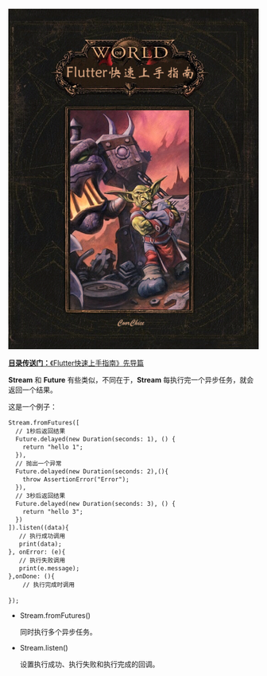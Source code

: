 [![](https://raw.githubusercontent.com/chenBingX/img/master/Flutter/Flutter快速上手指南封面2.JPG)](https://juejin.im/post/5c8f8e62e51d456a0f23d0fe)

[**目录传送门：**《Flutter快速上手指南》先导篇](https://juejin.im/post/5c8f8e62e51d456a0f23d0fe)

**Stream** 和 **Future** 有些类似，不同在于，**Stream** 每执行完一个异步任务，就会返回一个结果。

这是一个例子：

```
Stream.fromFutures([
  // 1秒后返回结果
  Future.delayed(new Duration(seconds: 1), () {
    return "hello 1";
  }),
  // 抛出一个异常
  Future.delayed(new Duration(seconds: 2),(){
    throw AssertionError("Error");
  }),
  // 3秒后返回结果
  Future.delayed(new Duration(seconds: 3), () {
    return "hello 3";
  })
]).listen((data){
   // 执行成功调用
   print(data);
}, onError: (e){
   // 执行失败调用
   print(e.message);
},onDone: (){
    // 执行完成时调用

});
```

- Stream.fromFutures()

    同时执行多个异步任务。

- Stream.listen()

    设置执行成功、执行失败和执行完成的回调。
